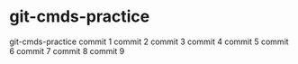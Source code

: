 # git-cmds-practice
git-cmds-practice
commit 1
commit 2
commit 3
commit 4
commit 5
commit 6
commit 7
commit 8
commit 9

